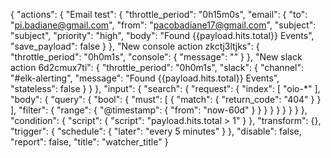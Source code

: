 {
  "actions": {
    "Email test": {
      "throttle_period": "0h15m0s",
      "email": {
        "to": "pi.badiane@gmail.com",
        "from": "pacobadiane17@gmail.com",
        "subject": "subject",
        "priority": "high",
        "body": "Found {{payload.hits.total}} Events",
        "save_payload": false
      }
    },
    "New console action zkctj3ltjks": {
      "throttle_period": "0h0m1s",
      "console": {
        "message": ""
      }
    },
    "New slack action 6d2cmux7ti": {
      "throttle_period": "0h0m1s",
      "slack": {
        "channel": "#elk-alerting",
        "message": "Found {{payload.hits.total}} Events",
        "stateless": false
      }
    }
  },
  "input": {
    "search": {
      "request": {
        "index": [
          "oio-*"
        ],
        "body": {
          "query": {
            "bool": {
              "must": [
                {
                  "match": {
                    "return_code": "404"
                  }
                }
              ],
              "filter": {
                "range": {
                  "@timestamp": {
                    "from": "now-60d"
                  }
                }
              }
            }
          }
        }
      }
    }
  },
  "condition": {
    "script": {
      "script": "payload.hits.total > 1"
    }
  },
  "transform": {},
  "trigger": {
    "schedule": {
      "later": "every 5 minutes"
    }
  },
  "disable": false,
  "report": false,
  "title": "watcher_title"
}
